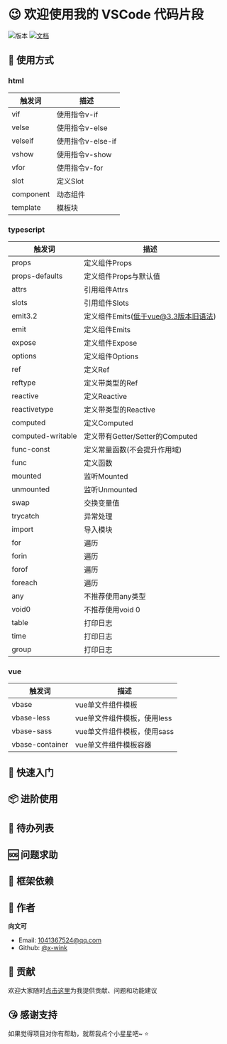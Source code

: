 # 😉 欢迎使用我的 VSCode 代码片段

![版本](https://img.shields.io/badge/version-1.0.7-blue.svg?cacheSeconds=2592000)
[![文档](https://img.shields.io/badge/documentation-yes-brightgreen.svg)](https://github.com/x-wink/wink-snippets#readme)

## 💎 使用方式

### html

| 触发词 | 描述 |
| ------ | -------------- |
| vif  | 使用指令v-if |
| velse  | 使用指令v-else |
| velseif  | 使用指令v-else-if |
| vshow  | 使用指令v-show |
| vfor  | 使用指令v-for |
| slot  | 定义Slot |
| component  | 动态组件 |
| template  | 模板块 |


### typescript

| 触发词 | 描述 |
| ------ | -------------- |
| props  | 定义组件Props |
| props-defaults  | 定义组件Props与默认值 |
| attrs  | 引用组件Attrs |
| slots  | 引用组件Slots |
| emit3.2  | 定义组件Emits(低于vue@3.3版本旧语法) |
| emit  | 定义组件Emits |
| expose  | 定义组件Expose |
| options  | 定义组件Options |
| ref  | 定义Ref |
| reftype  | 定义带类型的Ref |
| reactive  | 定义Reactive |
| reactivetype  | 定义带类型的Reactive |
| computed  | 定义Computed |
| computed-writable  | 定义带有Getter/Setter的Computed |
| func-const  | 定义常量函数(不会提升作用域) |
| func  | 定义函数 |
| mounted  | 监听Mounted |
| unmounted  | 监听Unmounted |
| swap  | 交换变量值 |
| trycatch  | 异常处理 |
| import  | 导入模块 |
| for  | 遍历 |
| forin  | 遍历 |
| forof  | 遍历 |
| foreach  | 遍历 |
| any  | 不推荐使用any类型 |
| void0  | 不推荐使用void 0 |
| table  | 打印日志 |
| time  | 打印日志 |
| group  | 打印日志 |


### vue

| 触发词 | 描述 |
| ------ | -------------- |
| vbase  | vue单文件组件模板 |
| vbase-less  | vue单文件组件模板，使用less |
| vbase-sass  | vue单文件组件模板，使用sass |
| vbase-container  | vue单文件组件模板容器 |


## 📖 快速入门

## 📦 进阶使用

## 📄 待办列表

## 🆘 问题求助

## 🎯 框架依赖

## 👤 作者

**向文可**

- Email: 1041367524@qq.com
- Github: [@x-wink](https://github.com/x-wink)

## 🤝 贡献

欢迎大家随时[点击这里](https://github.com/x-wink/wink-snippets/issues)为我提供贡献、问题和功能建议

## 😘 感谢支持

如果觉得项目对你有帮助，就帮我点个小星星吧~ ⭐️
